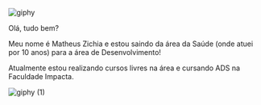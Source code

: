 ![giphy](https://user-images.githubusercontent.com/98542561/158422598-5c66c1ba-251d-4f59-ad11-1853cbfa7da3.gif)

Olá, tudo bem?

Meu nome é Matheus Zichia e estou saindo da área da Saúde (onde atuei por 10 anos)
para a área de Desenvolvimento!

Atualmente estou realizando cursos livres na área e cursando ADS na Faculdade Impacta.

![giphy (1)](https://user-images.githubusercontent.com/98542561/158422940-e89d158d-d295-4d07-8e7c-db1add5dab27.gif)
